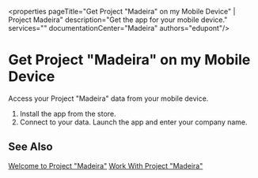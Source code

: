 <properties
	pageTitle="Get Project &quot;Madeira&quot; on my Mobile Device" | Project Madeira"
    description="Get the app for your mobile device." 
	services="" 
	documentationCenter="Madeira"
	authors="edupont"/>
    
# Get Project "Madeira" on my Mobile Device 
Access your Project "Madeira" data from your mobile device.
1. Install the app from the store.
2. Connect to your data. Launch the app and enter your company name.  

## See Also
[Welcome to Project "Madeira"](madeira-get-started.md)
[Work With Project "Madeira"](ui-work-product.md)  